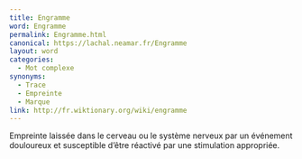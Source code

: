 ```yaml
---
title: Engramme
word: Engramme
permalink: Engramme.html
canonical: https://lachal.neamar.fr/Engramme
layout: word
categories:
  - Mot complexe
synonyms:
  - Trace
  - Empreinte
  - Marque
link: http://fr.wiktionary.org/wiki/engramme
---
```


Empreinte laissée dans le cerveau ou le système nerveux par un événement douloureux et susceptible d’être réactivé par une stimulation appropriée.

